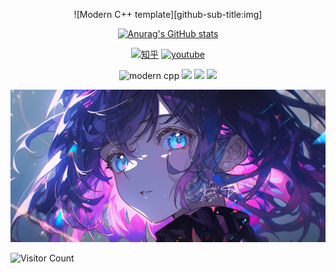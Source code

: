 <div id="title" align=center>

![Modern C++ template][github-sub-title:img]

[![Anurag's GitHub stats](https://github-readme-stats.vercel.app/api?username=nulijiazaizhong&show_icons=true&theme=tokyonight)](https://b23.tv/iEJTnPp)

[![知乎](https://img.shields.io/badge/blog-GoodNiight_An-green)](https://blog-goodnightan.top)
[![youtube](https://img.shields.io/badge/video-bilibili-red)](https://space.bilibili.com/525984002?spm_id_from=333.1007.0.0)

![modern cpp](https://img.shields.io/badge/code-copy-blue)
![](https://img.shields.io/badge/讨厌-Gaming-yellow) 
![](https://img.shields.io/badge/性格-自闭-red) 
![](https://img.shields.io/badge/爱好-Racing-red)

</div>

![头像](https://github.com/nulijiazaizhong/nulijiazaizhong/blob/main/image/2.jpg)

![Visitor Count](https://profile-counter.glitch.me/nulijiazaizhong/count.svg)

